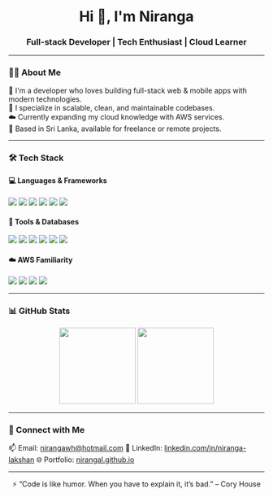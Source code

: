 <h1 align="center">Hi 👋, I'm Niranga</h1>
<h3 align="center">Full-stack Developer | Tech Enthusiast | Cloud Learner</h3>

---

### 🧑‍💻 About Me

🚀 I'm a developer who loves building full-stack web & mobile apps with modern technologies.  
🔧 I specialize in scalable, clean, and maintainable codebases.  
☁️ Currently expanding my cloud knowledge with AWS services.  
📍 Based in Sri Lanka, available for freelance or remote projects.

---

### 🛠️ Tech Stack

#### 💻 Languages & Frameworks
<p align="left">
  <img src="https://img.shields.io/badge/Angular-DD0031?style=for-the-badge&logo=angular&logoColor=white" />
  <img src="https://img.shields.io/badge/Flutter-02569B?style=for-the-badge&logo=flutter&logoColor=white" />
  <img src="https://img.shields.io/badge/TypeScript-3178C6?style=for-the-badge&logo=typescript&logoColor=white" />
  <img src="https://img.shields.io/badge/JavaScript-F7DF1E?style=for-the-badge&logo=javascript&logoColor=black" />
  <img src="https://img.shields.io/badge/Node.js-339933?style=for-the-badge&logo=node.js&logoColor=white" />
  <img src="https://img.shields.io/badge/NestJS-E0234E?style=for-the-badge&logo=nestjs&logoColor=white" />
</p>

#### 🧰 Tools & Databases
<p align="left">
  <img src="https://img.shields.io/badge/MongoDB-47A248?style=for-the-badge&logo=mongodb&logoColor=white" />
  <img src="https://img.shields.io/badge/PostgreSQL-4169E1?style=for-the-badge&logo=postgresql&logoColor=white" />
  <img src="https://img.shields.io/badge/Firebase-FFCA28?style=for-the-badge&logo=firebase&logoColor=black" />
  <img src="https://img.shields.io/badge/Git-F05032?style=for-the-badge&logo=git&logoColor=white" />
  <img src="https://img.shields.io/badge/Postman-FF6C37?style=for-the-badge&logo=postman&logoColor=white" />
  <img src="https://img.shields.io/badge/VS_Code-007ACC?style=for-the-badge&logo=visual-studio-code&logoColor=white" />
</p>

#### ☁️ AWS Familiarity
<p align="left">
  <img src="https://img.shields.io/badge/AWS Lambda-FF9900?style=for-the-badge&logo=amazonaws&logoColor=white" />
  <img src="https://img.shields.io/badge/AWS S3-569A31?style=for-the-badge&logo=amazonaws&logoColor=white" />
  <img src="https://img.shields.io/badge/AWS IAM-232F3E?style=for-the-badge&logo=amazonaws&logoColor=white" />
  <img src="https://img.shields.io/badge/AWS CloudWatch-FF4F00?style=for-the-badge&logo=amazonaws&logoColor=white" />
</p>

---

### 📊 GitHub Stats

<p align="center">
  <img src="https://github-readme-stats.vercel.app/api?username=nirangaL&show_icons=true&theme=tokyonight" height="150" />
  <img src="https://github-readme-stats.vercel.app/api/top-langs/?username=nirangaL&layout=compact&theme=tokyonight" height="150" />
</p>

---

### 🔗 Connect with Me

<p align="left">
  📫 Email: <a href="mailto:nirangawh@hotmail.com">nirangawh@hotmail.com</a>  
  🔗 LinkedIn: <a href="https://www.linkedin.com/in/niranga-lakshan/">linkedin.com/in/niranga-lakshan</a>  
  🌐 Portfolio: <a href="https://nirangal.github.io/">nirangal.github.io</a>  
</p>

---

<p align="center">
  ⚡ “Code is like humor. When you have to explain it, it’s bad.” – Cory House
</p>
